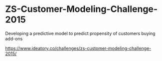 # ZS-Customer-Modeling-Challenge-2015
Developing a predictive model to predict propensity of customers buying add-ons

https://www.ideatory.co/challenges/zs-customer-modeling-challenge-2015/
